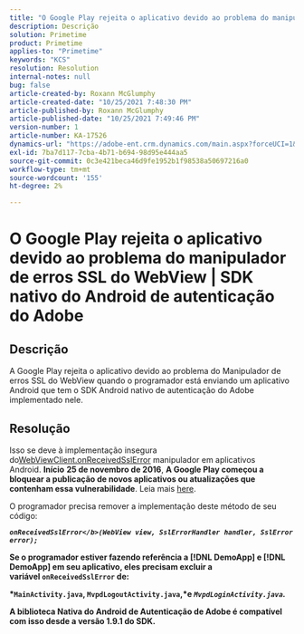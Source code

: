 ```yaml
---
title: "O Google Play rejeita o aplicativo devido ao problema do manipulador de erros SSL do WebView | SDK nativo do Android de autenticação do Adobe"
description: Descrição
solution: Primetime
product: Primetime
applies-to: "Primetime"
keywords: "KCS"
resolution: Resolution
internal-notes: null
bug: false
article-created-by: Roxann McGlumphy
article-created-date: "10/25/2021 7:48:30 PM"
article-published-by: Roxann McGlumphy
article-published-date: "10/25/2021 7:49:46 PM"
version-number: 1
article-number: KA-17526
dynamics-url: "https://adobe-ent.crm.dynamics.com/main.aspx?forceUCI=1&pagetype=entityrecord&etn=knowledgearticle&id=cd131085-cc35-ec11-b6e6-000d3a3485ea"
exl-id: 7ba7d117-7cba-4b71-b694-98d95e444aa5
source-git-commit: 0c3e421beca46d9fe1952b1f98538a50697216a0
workflow-type: tm+mt
source-wordcount: '155'
ht-degree: 2%

---
```


# O Google Play rejeita o aplicativo devido ao problema do manipulador de erros SSL do WebView | SDK nativo do Android de autenticação do Adobe

## Descrição

A Google Play rejeita o aplicativo devido ao problema do Manipulador de erros SSL do WebView quando o programador está enviando um aplicativo Android que tem o SDK Android nativo de autenticação do Adobe implementado nele.

## Resolução


Isso se deve à implementação insegura do[WebViewClient.onReceivedSslError](https://developer.android.com/reference/android/webkit/WebViewClient.html#onReceivedSslError%28android.webkit.WebView,%20android.webkit.SslErrorHandler,%20android.net.http.SslError%29) manipulador em aplicativos Android. <b>Início</b> <b>25 de novembro de 2016</b>, <b>A Google Play começou a bloquear a publicação de novos aplicativos ou atualizações que contenham essa vulnerabilidade</b>. Leia mais [here](https://support.google.com/faqs/answer/7071387?hl=en).

O programador precisa remover a implementação deste método de seu código:

<b>*`onReceivedSslError</b>(WebView view, SslErrorHandler handler, SslError error);`*

Se o programador estiver fazendo referência a [!DNL DemoApp] e [!DNL DemoApp] em seu aplicativo, eles precisam excluir a variável <b>`onReceivedSslError` </b>de:

*`MainActivity.java`, `MvpdLogoutActivity.java`,*e *`MvpdLoginActivity.java`.*

A biblioteca Nativa do Android de Autenticação de Adobe é compatível com isso desde a versão 1.9.1 do SDK.
